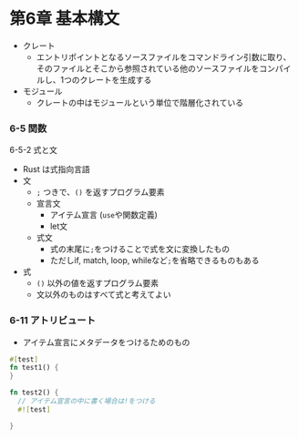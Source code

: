 第6章 基本構文
============

- クレート
  - エントリポイントとなるソースファイルをコマンドライン引数に取り、そのファイルとそこから参照されている他のソースファイルをコンパイルし、1つのクレートを生成する
- モジュール
  - クレートの中はモジュールという単位で階層化されている


### 6-5 関数

6-5-2 式と文

- Rust は式指向言語
- 文
  - `;` つきで、`()` を返すプログラム要素
  - 宣言文
    - アイテム宣言 (`use`や関数定義)
    - let文
  - 式文
    - 式の末尾に`;`をつけることで式を文に変換したもの
    - ただしif, match, loop, whileなど`;`を省略できるものもある
- 式
  - `()` 以外の値を返すプログラム要素
  - 文以外のものはすべて式と考えてよい

### 6-11 アトリビュート

- アイテム宣言にメタデータをつけるためのもの

```rust
#[test]
fn test1() {
}

fn test2() {
  // アイテム宣言の中に書く場合は!をつける
  #![test]

}
```
